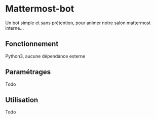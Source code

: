 # Mattermost-bot
Un bot simple et sans prétention, pour animer notre salon mattermost interne… 

## Fonctionnement 
Python3, aucune dépendance externe

## Paramétrages
Todo

## Utilisation
Todo
